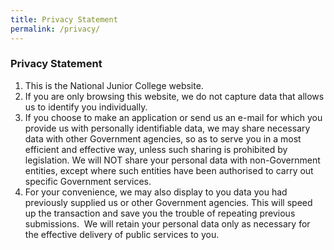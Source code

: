 ```yaml
---
title: Privacy Statement
permalink: /privacy/
---
```

### Privacy Statement

1.  This is the National Junior College website.
2.  If you are only browsing this website, we do not capture data that allows us to identify you individually.
3.  If you choose to make an application or send us an e-mail for which you provide us with personally identifiable data, we may share necessary data with other Government agencies, so as to serve you in a most efficient and effective way, unless such sharing is prohibited by legislation. We will NOT share your personal data with non-Government entities, except where such entities have been authorised to carry out specific Government services.
4.  For your convenience, we may also display to you data you had previously supplied us or other Government agencies. This will speed up the transaction and save you the trouble of repeating previous submissions.  We will retain your personal data only as necessary for the effective delivery of public services to you.